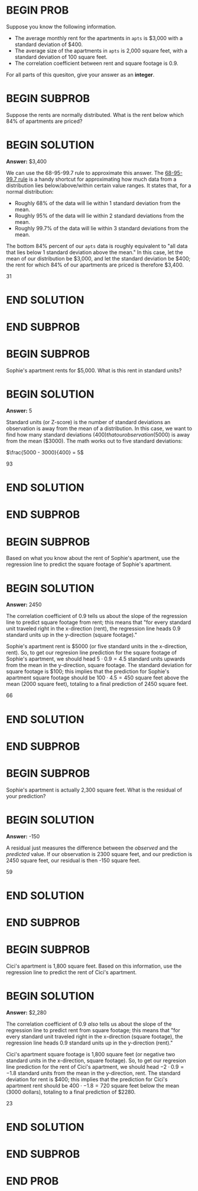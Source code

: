 # BEGIN PROB

Suppose you know the following information.

- The average monthly rent for the apartments in `apts` is $3,000 with a standard deviation of $400.
- The average size of the apartments in `apts` is 2,000 square feet, with a standard deviation of 100 square feet.
- The correlation coefficient between rent and square footage is 0.9.

For all parts of this quesiton, give your answer as an **integer**.

# BEGIN SUBPROB

Suppose the rents are normally distributed. What is the rent below which 84% of apartments are priced?

# BEGIN SOLUTION

**Answer:** $3,400

We can use the 68-95-99.7 rule to approximate this answer. The [68-95-99.7 rule](https://en.wikipedia.org/wiki/68%E2%80%9395%E2%80%9399.7_rule#:~:text=In%20statistics%2C%20the%2068%E2%80%9395,two%2C%20and%20three%20standard%20deviations) is a handy shortcut for approximating how much data from a distribution lies below/above/within certain value ranges. It states that, for a normal distribution:

- Roughly 68% of the data will lie within 1 standard deviation from the mean.
- Roughly 95% of the data will lie within 2 standard deviations from the mean.
- Roughly 99.7% of the data will lie within 3 standard deviations from the mean.

The bottom 84% percent of our `apts` data is roughly equivalent to "all data that lies below 1 standard deviation above the mean." In this case, let the mean of our distribution be $3,000, and let the standard deviation be $400; the rent for which 84% of our apartments are priced is therefore $3,400.

<average>31</average>

# END SOLUTION

# END SUBPROB

# BEGIN SUBPROB

Sophie's apartment rents for $5,000. What is this rent in standard units?

# BEGIN SOLUTION

**Answer:** 5

Standard units (or Z-score) is the number of standard deviations an observation is away from the mean of a distribution. In this case, we want to find how many standard deviations ($400) that our observation ($5000) is away from the mean ($3000). The math works out to five standard deviations: 

$\frac{5000 - 3000}{400} = 5$

<average>93</average>

# END SOLUTION

# END SUBPROB

# BEGIN SUBPROB

Based on what you know about the rent of Sophie's apartment, use the regression line to predict the square footage of Sophie's apartment.

# BEGIN SOLUTION

**Answer:** 2450

The correlation coefficient of 0.9 tells us about the slope of the regression line to predict square footage from rent; this means that "for every standard unit traveled right in the x-direction (rent), the regression line heads 0.9 standard units up in the y-direction (square footage)." 

Sophie's apartment rent is $5000 (or five standard units in the x-direction, rent). So, to get our regresion line prediction for the square footage of Sophie's apartment, we should head $5 \cdot 0.9 = 4.5$ standard units upwards from the mean in the y-direction, square footage. The standard deviation for square footage is $100; this implies that the prediction for Sophie's apartment square footage should be $100 \cdot 4.5 = 450$ square feet above the mean (2000 square feet), totaling to a final prediction of 2450 square feet.

<average>66</average>

# END SOLUTION

# END SUBPROB

# BEGIN SUBPROB

Sophie's apartment is actually 2,300 square feet. What is the residual of your prediction?

# BEGIN SOLUTION

**Answer:** -150

A residual just measures the difference between the *observed* and the *predicted* value. If our observation is 2300 square feet, and our prediction is 2450 square feet, our residual is then -150 square feet.

<average>59</average>

# END SOLUTION

# END SUBPROB

# BEGIN SUBPROB

Cici's apartment is 1,800 square feet. Based on this information, use the regression line to predict the rent of Cici's apartment.

# BEGIN SOLUTION

**Answer:** $2,280

The correlation coefficient of 0.9 *also* tells us about the slope of the regression line to predict rent from square footage; this means that "for every standard unit traveled right in the x-direction (square footage), the regression line heads 0.9 standard units up in the y-direction (rent)." 

Cici's apartment square footage is 1,800 square feet (or negative two standard units in the x-direction, square footage). So, to get our regresion line prediction for the rent of Cici's apartment, we should head $-2 \cdot 0.9 = -1.8$ standard units from the mean in the y-direction, rent. The standard deviation for rent is $400; this implies that the prediction for Cici's apartment rent should be $400 \cdot -1.8 = 720$ square feet below the mean (3000 dollars), totaling to a final prediction of $2280.

<average>23</average>

# END SOLUTION

# END SUBPROB

# END PROB